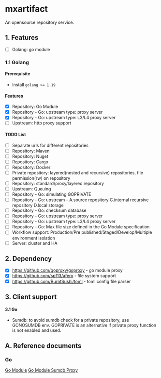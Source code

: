 # mxartifact

An opensource repository service.

## 1. Features

* [ ] Golang: go module

### 1.1 Golang

#### Prerequisite

* Install `golang >= 1.19`

#### Features

* [x] Repository: Go Module
* [x] Repository - Go: upstream type: proxy server
* [x] Repository - Go: upstream type: L3/L4 proxy server
* [ ] Upstream: http proxy support

#### TODO List

* [ ] Separate urls for different repositories
* [ ] Repository: Maven
* [ ] Repository: Nuget
* [ ] Repository: Cargo
* [ ] Repository: Docker
* [ ] Private repository: layered(nested and recursive) repositories, file permission(rw) on repository
* [ ] Repository: standard/proxy/layered repository
* [ ] Upstream: Queuing
* [ ] Repository - Go: simulating GOPRIVATE
* [ ] Repository - Go: upstream - A.source repository C.internal recursive repository D.local storage
* [ ] Repository - Go: checksum database
* [ ] Repository - Go: upstream type: proxy server
* [ ] Repository - Go: upstream type: L3/L4 proxy server
* [ ] Repository - Go: Max file size defined in the Go Module specification
* [ ] Workflow support: Production/Pre published/Staged/Develop/Multiple environment isolation
* [ ] Server: cluster and HA

## 2. Dependency

* [x] https://github.com/goproxy/goproxy - go module proxy
* [x] https://github.com/spf13/afero - file system support
* [x] https://github.com/BurntSushi/toml - toml config file parser

## 3. Client support

#### 3.1 Go

* Sumdb: to avoid sumdb check for a private repository, use GONOSUMDB env. GOPRIVATE is an alternative if private proxy function is not enabled and used.

## A. Reference documents

### Go

[Go Module](https://go.dev/ref/mod)
[Go Module Sumdb Proxy](https://go.googlesource.com/proposal/+/master/design/25530-sumdb.md#proxying-a-checksum-database)
